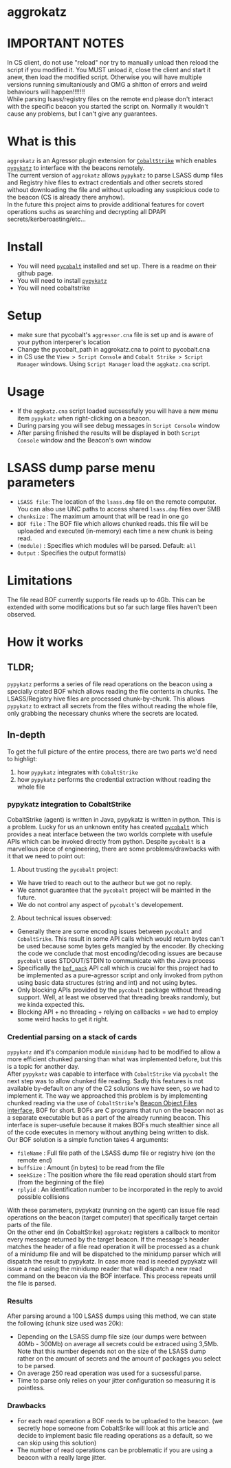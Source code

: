 # aggrokatz

# IMPORTANT NOTES
In CS client, do not use "reload" nor try to manually unload then reload the script if you modified it. You MUST unload it, close the client and start it anew, then load the modified script. Otherwise you will have multiple versions running simultaniously and OMG a shitton of errors and weird behaviours will happen!!!!!!!  
While parsing lsass/registry files on the remote end please don't interact with the specific beacon you started the script on. Normally it wouldn't cause any problems, but I can't give any guarantees.

# What is this
`aggrokatz` is an Agressor plugin extension for [`CobaltStrike`](https://www.cobaltstrike.com) which enables [`pypykatz`](https://github.com/skelsec/pypykatz) to interface with the beacons remotely.  
The current version of `aggrokatz` allows `pypykatz` to parse LSASS dump files and Registry hive files to extract credentials and other secrets stored without downloading the file and without uploading any suspicious code to the beacon (CS is already there anyhow).  
In the future this project aims to provide additional features for covert operations suchs as searching and decrypting all DPAPI secrets/kerberoasting/etc...

# Install
 - You will need [`pycobalt`](https://github.com/dcsync/pycobalt) installed and set up. There is a readme on their github page.  
 - You will need to install [`pypykatz`](https://github.com/skelsec/pypykatz/)
 - You will need cobaltstrike

# Setup
 - make sure that pycobalt's `aggressor.cna` file is set up and is aware of your python interperer's location
 - Change the pycobalt_path in aggrokatz.cna to point to pycobalt.cna
 - in CS use the `View > Script Console` and `Cobalt Strike > Script Manager` windows. Using `Script Manager` load the `aggkatz.cna` script.

# Usage
 - If the `aggkatz.cna` script loaded sucsessfully you will have a new menu item `pypykatz` when right-clicking on a beacon.
 - During parsing you will see debug messages in `Script Console` window
 - After parsing finished the results will be displayed in both `Script Console` window and the Beacon's own window

# LSASS dump parse menu parameters
 - `LSASS file`: The location of the `lsass.dmp` file on the remote computer. You can also use UNC paths to access shared `lsass.dmp` files over SMB 
 - `chunksize` : The maximum amount that will be read in one go
 - `BOF file`  : The BOF file which allows chunked reads. this file will be uploaded and executed (in-memory) each time a new chunk is being read.
 - `(module)`  : Specifies which modules will be parsed. Default: `all`
 - `Output`    : Specifies the output format(s)

# Limitations
The file read BOF currently supports file reads up to 4Gb. This can be extended with some modifications but so far such large files haven't been observed.

# How it works
## TLDR; 
`pypykatz` performs a series of file read operations on the beacon using a specially crated BOF which allows reading the file contents in chunks. The LSASS/Registry hive files are processed chunk-by-chunk. This allows `pypykatz` to extract all secrets from the files without reading the whole file, only grabbing the necessary chunks where the secrets are located.

## In-depth  
To get the full picture of the entire process, there are two parts we'd need to highligt:
 1. how `pypykatz` integrates with `CobaltStrike`
 2. how `pypykatz` performs the credential extraction without reading the whole file

### pypykatz integration to CobaltStrike
CobaltStrike (agent) is written in Java, pypykatz is written in python. This is a problem. Lucky for us an unknown entity has created [`pycobalt`](https://github.com/dcsync/pycobalt) which provides a neat interface between the two worlds complete with usefule APIs which can be invoked directly from python. Despite `pycobalt` is a marvellous piece of engineering, there are some problems/drawbacks with it that we need to point out:
 1. About trusting the `pycobalt` project:
  - We have tried to reach out to the autheor but we got no reply.
  - We cannot guarantee that the `pycobalt` project will be mainted in the future.
  - We do not control any aspect of `pycobalt`'s developement.
 2. About technical issues observed:
  - Generally there are some encoding issues between `pycobalt` and `CobaltSrike`. This result in some API calls which would return bytes can't be used because some bytes gets mangled by the encoder. By checking the code we conclude that most encoding/decoding issues are because `pycobalt` uses STDOUT/STDIN to communicate with the Java process 
  - Specifically the [`bof_pack`](https://www.cobaltstrike.com/aggressor-script/functions.html#bof_pack) API call which is crucial for this project had to be implemented as a pure-agressor script and only invoked from python using basic data structures (string and int) and not using bytes.
  - Only blocking APIs provided by the `pycobalt` package without threading support. Well, at least we observed that threading breaks randomly, but we kinda expected this.
  - Blocking API + no threading + relying on callbacks = we had to employ some weird hacks to get it right. 

### Credential parsing on a stack of cards
`pypykatz` and it's companion module `minidump` had to be modified to allow a more efficient chunked parsing than what was implemented before, but this is a topic for another day.   
After `pypykatz` was capable to interface with `CobaltStrike` via `pycobalt` the next step was to allow chunked file reading. Sadly this features is not available by-default on any of the C2 solutions we have seen, so we had to implement it. The way we approached this problem is by implementing chunked reading via the use of `CobaltStrike`'s [Beacon Object Files interface](https://www.cobaltstrike.com/help-beacon-object-files), BOF for short. BOFs are C programs that run on the beacon not as a separate executable but as a part of the already running beacon. This interface is super-usefule because it makes BOFs much stealthier since all of the code executes in memory without anything being written to disk.  
Our BOF solution is a simple function takes 4 arguments: 
 - `fileName` : Full file path of the LSASS dump file or registry hive (on the remote end) 
 - `buffsize` : Amount (in bytes) to be read from the file
 - `seekSize` : The position where the file read operation should start from (from the beginning of the file)
 - `rplyid`   : An identification number to be incorporated in the reply to avoid possible collisions

With these parameters, pypykatz (running on the agent) can issue file read operations on the beacon (target computer) that specifically target certain parts of the file.  
On the other end (in CobaltStrike) `aggrokatz` registers a callback to monitor every message returned by the target beacon. If the message's header matches the header of a file read operation it will be processed as a chunk of a minidump file and will be dispatched to the minidump parser which will dispatch the result to pypykatz. In case more read is needed pypykatz will issue a read using the minidump reader that will dispatch a new read command on the beacon via the BOF interface. This process repeats until the file is parsed.

### Results
After parsing around a 100 LSASS dumps using this method, we can state the following (chunk size used was 20k):
 - Depending on the LSASS dump file size (our dumps were between 40Mb - 300Mb) on average all secrets could be extraced using 3,5Mb. Note that this number depends not on the size of the LSASS dump rather on the amount of secrets and the amount of packages you select to be parsed.
 - On average 250 read operation was used for a sucsessful parse. 
 - Time to parse only relies on your jitter configuration so measuring it is pointless.

### Drawbacks
 - For each read operation a BOF needs to be uploaded to the beacon. (we secretly hope someone from CobaltSrike will look at this article and decide to implement basic file reading operations as a default, so we can skip using this solution)
 - The number of read operations can be problematic if you are using a beacon with a really large jitter.